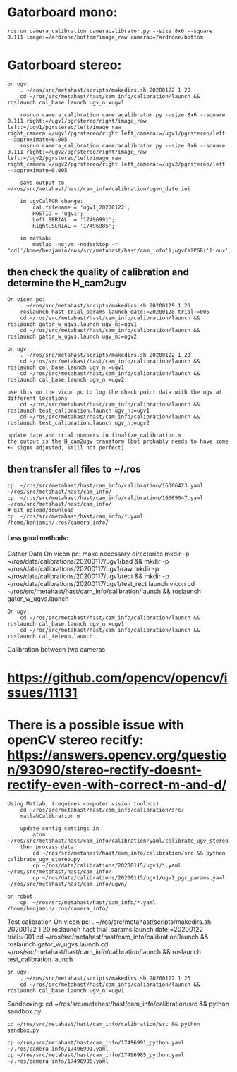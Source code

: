 # Gatorboard mono:
	rosrun camera_calibration cameracalibrator.py --size 8x6 --square 0.111 image:=/ardrone/bottom/image_raw camera:=/ardrone/bottom

# Gatorboard stereo:
	on ugv:
		. ~/ros/src/metahast/scripts/makedirs.sh 20200122 1 20
		cd ~/ros/src/metahast/hast/cam_info/calibration/launch && roslaunch cal_base.launch ugv_n:=ugv1

		rosrun camera_calibration cameracalibrator.py --size 8x6 --square 0.111 right:=/ugv1/pgrstereo/right/image_raw left:=/ugv1/pgrstereo/left/image_raw right_camera:=/ugv1/pgrstereo/right left_camera:=/ugv1/pgrstereo/left --approximate=0.005
		rosrun camera_calibration cameracalibrator.py --size 8x6 --square 0.111 right:=/ugv2/pgrstereo/right/image_raw left:=/ugv2/pgrstereo/left/image_raw right_camera:=/ugv2/pgrstereo/right left_camera:=/ugv2/pgrstereo/left --approximate=0.005

		save output to ~/ros/src/metahast/hast/cam_info/calibration/ugvn_date.ini

		in ugvCalPGR change:
			cal.filename = 'ugv1_20200122';
			HOSTID = 'ugv1';
			Left.SERIAL  = '17496991';
			Right.SERIAL = '17496985';

		in matlab:
			matlab -nojvm -nodesktop -r "cd('/home/benjamin/ros/src/metahast/hast/cam_info');ugvCalPGR('linux')"

## then check the quality of calibration and determine the H_cam2ugv
	On vicon pc:
		. ~/ros/src/metahast/scripts/makedirs.sh 20200129 1 20
		roslaunch hast trial_params.launch date:=20200128 trial:=005
		cd ~/ros/src/metahast/hast/cam_info/calibration/launch && roslaunch gator_w_ugvs.launch ugv_n:=ugv1
		cd ~/ros/src/metahast/hast/cam_info/calibration/launch && roslaunch gator_w_ugvs.launch ugv_n:=ugv2

	on ugv:
		. ~/ros/src/metahast/scripts/makedirs.sh 20200122 1 20
		cd ~/ros/src/metahast/hast/cam_info/calibration/launch && roslaunch cal_base.launch ugv_n:=ugv1
		cd ~/ros/src/metahast/hast/cam_info/calibration/launch && roslaunch cal_base.launch ugv_n:=ugv2

	use this on the vicon pc to log the check point data with the ugv at different locations
		cd ~/ros/src/metahast/hast/cam_info/calibration/launch && roslaunch test_calibration.launch ugv_n:=ugv1
		cd ~/ros/src/metahast/hast/cam_info/calibration/launch && roslaunch test_calibration.launch ugv_n:=ugv2

	update date and trial numbers in finalize_calibration.m
	the output is the H_cam2ugv transform (but probably needs to have some +- signs adjusted, still not perfect)

## then transfer all files to ~/.ros
	cp  ~/ros/src/metahast/hast/cam_info/calibration/16306423.yaml ~/ros/src/metahast/hast/cam_info/
	cp  ~/ros/src/metahast/hast/cam_info/calibration/16369047.yaml ~/ros/src/metahast/hast/cam_info/
	# git upload/download
	cp  ~/ros/src/metahast/hast/cam_info/*.yaml /home/benjamin/.ros/camera_info/


#### Less good methods:

Gather Data
	On vicon pc:
		make necessary directories
			mkdir -p ~/ros/data/calibrations/20200117/ugv1/bad && mkdir -p ~/ros/data/calibrations/20200117/ugv1/raw
			mkdir -p ~/ros/data/calibrations/20200117/ugv1/rect && mkdir -p ~/ros/data/calibrations/20200117/ugv1/test_rect
		launch vicon
			cd ~/ros/src/metahast/hast/cam_info/calibration/launch && roslaunch gator_w_ugvs.launch

	On ugv:
		cd ~/ros/src/metahast/hast/cam_info/calibration/launch && roslaunch cal_base.launch ugv_n:=ugv1
		cd ~/ros/src/metahast/hast/cam_info/calibration/launch && roslaunch cal_teleop.launch

Calibration between two cameras
# https://github.com/opencv/opencv/issues/11131
# There is a possible issue with openCV stereo recitfy: https://answers.opencv.org/question/93090/stereo-rectify-doesnt-rectify-even-with-correct-m-and-d/

	Using Matlab: (requires computer vision toolbox)
		cd ~/ros/src/metahast/hast/cam_info/calibration/src/
		matlabCalibration.m

		update config settings in
			atom ~/ros/src/metahast/hast/cam_info/calibration/yaml/calibrate_ugv_stereo.yaml
		then process data
			cd ~/ros/src/metahast/hast/cam_info/calibration/src && python calibrate_ugv_stereo.py
			cp ~/ros/data/calibrations/20200115/ugv1/*.yaml ~/ros/src/metahast/hast/cam_info/
			cp ~/ros/data/calibrations/20200115/ugv1/ugv1_pgr_params.yaml ~/ros/src/metahast/hast/cam_info/ugvn/

	on robot
		cp  ~/ros/src/metahast/hast/cam_info/*.yaml /home/benjamin/.ros/camera_info/



Test calibration
	On vicon pc:
		. ~/ros/src/metahast/scripts/makedirs.sh 20200122 1 20
		roslaunch hast trial_params.launch date:=20200122 trial:=001
		cd ~/ros/src/metahast/hast/cam_info/calibration/launch && roslaunch gator_w_ugvs.launch
		cd ~/ros/src/metahast/hast/cam_info/calibration/launch && roslaunch test_calibration.launch

	on ugv:
		. ~/ros/src/metahast/scripts/makedirs.sh 20200122 1 20
		cd ~/ros/src/metahast/hast/cam_info/calibration/launch && roslaunch cal_base.launch ugv_n:=ugv1


Sandboxing:
	cd ~/ros/src/metahast/hast/cam_info/calibration/src && python sandbox.py

	cd ~/ros/src/metahast/hast/cam_info/calibration/src && python sandbox.py

	cp ~/ros/src/metahast/hast/cam_info/17496991_python.yaml ~/.ros/camera_info/17496991.yaml
	cp ~/ros/src/metahast/hast/cam_info/17496985_python.yaml ~/.ros/camera_info/17496985.yaml
